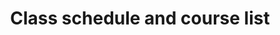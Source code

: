 ---
menu:
    main:
        name: Schedule & course list
        weight: 2
        parent: Courses
type: courses
layout: schedule
title: Class schedule and course list
aliases:
    - /courses/timetable
    - /courses/speaking-thai-courses
    - /courses/advanced-courses
    - /courses/reading-and-writing-thai-courses
---